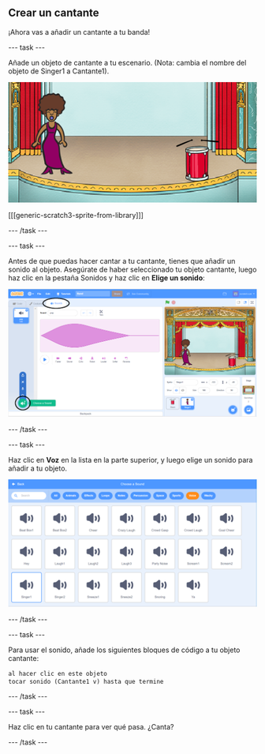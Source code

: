 ## Crear un cantante

¡Ahora vas a añadir un cantante a tu banda!

\--- task \---

Añade un objeto de cantante a tu escenario. (Nota: cambia el nombre del objeto de Singer1 a Cantante1).

![captura de pantalla](images/band-singer-mic.png)

[[[generic-scratch3-sprite-from-library]]]

\--- /task \---

\--- task \---

Antes de que puedas hacer cantar a tu cantante, tienes que añadir un sonido al objeto. Asegúrate de haber seleccionado tu objeto cantante, luego haz clic en la pestaña Sonidos y haz clic en **Elige un sonido**:

![captura de pantalla](images/band-import-sound-annotated.png)

\--- /task \---

\--- task \---

Haz clic en **Voz** en la lista en la parte superior, y luego elige un sonido para añadir a tu objeto.

![captura de pantalla](images/band-choose-sound.png)

\--- /task \---

\--- task \---

Para usar el sonido, añade los siguientes bloques de código a tu objeto cantante:

```blocks3
al hacer clic en este objeto
tocar sonido (Cantante1 v) hasta que termine
```

\--- /task \---

\--- task \---

Haz clic en tu cantante para ver qué pasa. ¿Canta?

\--- /task \---